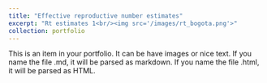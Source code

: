 ```yaml
---
title: "Effective reproductive number estimates"
excerpt: "Rt estimates 1<br/><img src='/images/rt_bogota.png'>"
collection: portfolio
---
```


This is an item in your portfolio. It can be have images or nice text. If you name the file .md, it will be parsed as markdown. If you name the file .html, it will be parsed as HTML. 
